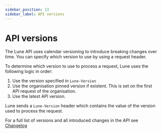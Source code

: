 ```yaml
---
sidebar_position: 13
sidebar_label: API versions
---
```


# API versions

The Lune API uses calendar versioning to introduce breaking changes over time. You can specify which version to use by using a request header.

To determine which version to use to process a request, Lune uses the following logic in order:
1. Use the version specified in `Lune-Version`
2. Use the organisation pinned version if existent. This is set on the first API request of the organisation.
3. Use the latest API version.

Lune sends a `Lune-Version` header which contains the value of the version used to process the request.

For a full list of versions and all introduced changes in the API see [Changelog](/key-concepts/changelog)
